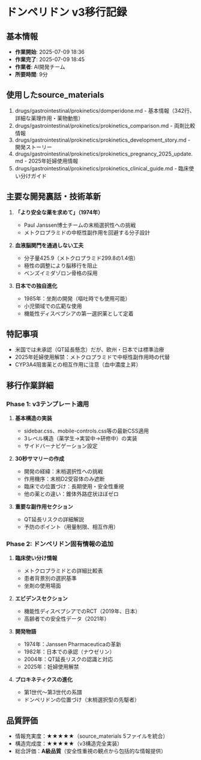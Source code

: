 # ドンペリドン v3移行記録

## 基本情報
- **作業開始**: 2025-07-09 18:36
- **作業完了**: 2025-07-09 18:45
- **作業者**: AI開発チーム
- **所要時間**: 9分

## 使用したsource_materials
1. drugs/gastrointestinal/prokinetics/domperidone.md - 基本情報（342行、詳細な薬理作用・薬物動態）
2. drugs/gastrointestinal/prokinetics/prokinetics_comparison.md - 両剤比較情報
3. drugs/gastrointestinal/prokinetics/prokinetics_development_story.md - 開発ストーリー
4. drugs/gastrointestinal/prokinetics/prokinetics_pregnancy_2025_update.md - 2025年妊婦使用情報
5. drugs/gastrointestinal/prokinetics/prokinetics_clinical_guide.md - 臨床使い分けガイド

## 主要な開発裏話・技術革新
1. **「より安全な薬を求めて」（1974年）**
   - Paul Janssen博士チームの末梢選択性への挑戦
   - メトクロプラミドの中枢性副作用を回避する分子設計

2. **血液脳関門を通過しない工夫**
   - 分子量425.9（メトクロプラミド299.8の1.4倍）
   - 極性の調整により脳移行を阻止
   - ベンズイミダゾロン骨格の採用

3. **日本での独自進化**
   - 1985年：坐剤の開発（嘔吐時でも使用可能）
   - 小児領域での広範な使用
   - 機能性ディスペプシアの第一選択薬として定着

## 特記事項
- 米国では未承認（QT延長懸念）だが、欧州・日本では標準治療
- 2025年妊婦使用解禁：メトクロプラミドで中枢性副作用時の代替
- CYP3A4阻害薬との相互作用に注意（血中濃度上昇）

## 移行作業詳細
### Phase 1: v3テンプレート適用
1. **基本構造の実装**
   - sidebar.css、mobile-controls.css等の最新CSS適用
   - 3レベル構造（薬学生→実習中→研修中）の実装
   - サイドバーナビゲーション設定

2. **30秒サマリーの作成**
   - 開発の経緯：末梢選択性への挑戦
   - 作用機序：末梢D2受容体のみ遮断
   - 臨床での位置づけ：長期使用・安全性重視
   - 他の薬との違い：錐体外路症状ほぼゼロ

3. **重要な副作用セクション**
   - QT延長リスクの詳細解説
   - 予防のポイント（用量制限、相互作用）

### Phase 2: ドンペリドン固有情報の追加
1. **臨床使い分け情報**
   - メトクロプラミドとの詳細比較表
   - 患者背景別の選択基準
   - 坐剤の使用場面

2. **エビデンスセクション**
   - 機能性ディスペプシアでのRCT（2019年、日本）
   - 高齢者での安全性データ（2021年）

3. **開発物語**
   - 1974年：Janssen Pharmaceuticaの革新
   - 1982年：日本での承認（ナウゼリン）
   - 2004年：QT延長リスクの認識と対応
   - 2025年：妊婦使用解禁

4. **プロキネティクスの進化**
   - 第1世代〜第3世代の系譜
   - ドンペリドンの位置づけ（末梢選択型の先駆者）

## 品質評価
- 情報充実度：★★★★★（source_materials 5ファイルを統合）
- 構造完成度：★★★★★（v3構造完全実装）
- 総合評価：**A級品質**（安全性重視の観点から包括的な情報提供）